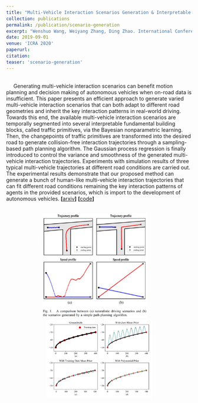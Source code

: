 ```yaml
---
title: "Multi-Vehicle Interaction Scenarios Generation & Interpretable Traffc Primitives and Gaussian Process Regression"
collection: publications
permalink: /publication/scenario-generation
excerpt: "Wenshuo Wang, Weiyang Zhang, Ding Zhao. International Conference on Robotics and Automation 2020. **[**[arxiv](https://arxiv.org/pdf/1910.03633.pdf)**]** **[**[code](https://github.com/agnihotriakhil/turtlebot3_aruco_control)**]** <br/> <br/> <br/>"
date: 2019-09-01
venue: 'ICRA 2020'
paperurl: 
citation:
teaser: 'scenario-generation'
--- 
```

<br/>&nbsp;&nbsp;&nbsp;&nbsp;&nbsp;Generating multi-vehicle interaction scenarios can benefit motion planning and decision making of autonomous vehicles when on-road data is insufficient. This paper presents an efficient approach to generate varied multi-vehicle interaction scenarios that can both adapt to different road geometries and inherit the key interaction patterns in real-world driving. Towards this end, the available multi-vehicle interaction scenarios are temporally segmented into several interpretable fundamental building blocks, called traffic primitives, via the Bayesian nonparametric learning. Then, the changepoints of traffic primitives are transformed into the desired road to generate collision-free interaction trajectories through a sampling-based path planning algorithm. The Gaussian process regression is finally introduced to control the variance and smoothness of the generated multi-vehicle interaction trajectories. Experiments with simulation results of three typical multi-vehicle trajectories at different road conditions are carried out. The experimental results demonstrate that our proposed method can generate a bunch of human-like multi-vehicle interaction trajectories that can fit different road conditions remaining the key interaction patterns of agents in the provided scenarios, which is import to the development of autonomous vehicles. **[**[arxiv](https://arxiv.org/pdf/1910.03633.pdf)**]** **[**[code](https://github.com/agnihotriakhil/turtlebot3_aruco_control)**]**

<br/>
<div align="center"><img src="/images/publications/scenario-generation-1.png" alt="scenario-generation-1" width="285"> &nbsp; &nbsp; &nbsp; <img src="/images/publications/scenario-generation-2.png" alt="scenario-generation-2" width="285"> </div>